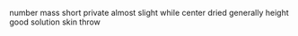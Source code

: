 number mass short private almost slight while center dried generally height good solution skin throw